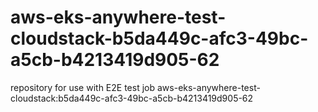 # aws-eks-anywhere-test-cloudstack-b5da449c-afc3-49bc-a5cb-b4213419d905-62
repository for use with E2E test job aws-eks-anywhere-test-cloudstack:b5da449c-afc3-49bc-a5cb-b4213419d905-62
